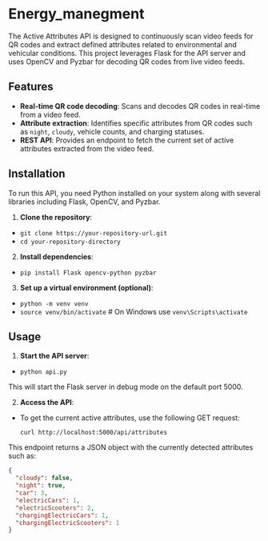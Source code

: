 # Energy_manegment

The Active Attributes API is designed to continuously scan video feeds for QR codes and extract defined attributes related to environmental and vehicular conditions. This project leverages Flask for the API server and uses OpenCV and Pyzbar for decoding QR codes from live video feeds.

## Features

- **Real-time QR code decoding**: Scans and decodes QR codes in real-time from a video feed.
- **Attribute extraction**: Identifies specific attributes from QR codes such as `night`, `cloudy`, vehicle counts, and charging statuses.
- **REST API**: Provides an endpoint to fetch the current set of active attributes extracted from the video feed.

## Installation

To run this API, you need Python installed on your system along with several libraries including Flask, OpenCV, and Pyzbar.

1. **Clone the repository**:
- `git clone https://your-repository-url.git`
- `cd your-repository-directory`

2. **Install dependencies**:
- `pip install Flask opencv-python pyzbar`

3. **Set up a virtual environment (optional)**:
- `python -m venv venv`
- `source venv/bin/activate` # On Windows use `venv\Scripts\activate`

## Usage

1. **Start the API server**:
- `python api.py`

This will start the Flask server in debug mode on the default port 5000.

2. **Access the API**:
- To get the current active attributes, use the following GET request:
  ```
  curl http://localhost:5000/api/attributes
  ```
This endpoint returns a JSON object with the currently detected attributes such as:
```json
{
  "cloudy": false,
  "night": true,
  "car": 3,
  "electricCars": 1,
  "electricScooters": 2,
  "chargingElectricCars": 1,
  "chargingElectricScooters": 1
}

